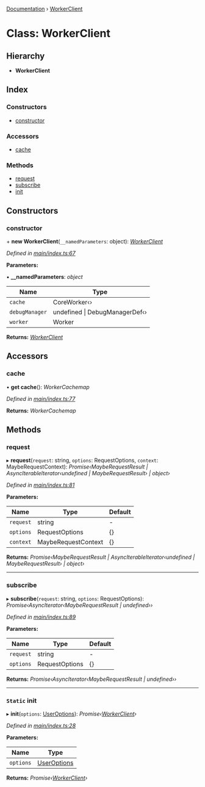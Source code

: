 [Documentation](../README.md) › [WorkerClient](workerclient.md)

# Class: WorkerClient

## Hierarchy

* **WorkerClient**

## Index

### Constructors

* [constructor](workerclient.md#constructor)

### Accessors

* [cache](workerclient.md#cache)

### Methods

* [request](workerclient.md#request)
* [subscribe](workerclient.md#subscribe)
* [init](workerclient.md#static-init)

## Constructors

###  constructor

\+ **new WorkerClient**(`__namedParameters`: object): *[WorkerClient](workerclient.md)*

*Defined in [main/index.ts:67](https://github.com/badbatch/graphql-box/blob/35d1f39/packages/worker-client/src/main/index.ts#L67)*

**Parameters:**

▪ **__namedParameters**: *object*

Name | Type |
------ | ------ |
`cache` | CoreWorker‹› |
`debugManager` | undefined &#124; DebugManagerDef‹› |
`worker` | Worker |

**Returns:** *[WorkerClient](workerclient.md)*

## Accessors

###  cache

• **get cache**(): *WorkerCachemap*

*Defined in [main/index.ts:77](https://github.com/badbatch/graphql-box/blob/35d1f39/packages/worker-client/src/main/index.ts#L77)*

**Returns:** *WorkerCachemap*

## Methods

###  request

▸ **request**(`request`: string, `options`: RequestOptions, `context`: MaybeRequestContext): *Promise‹MaybeRequestResult | AsyncIterableIterator‹undefined | MaybeRequestResult› | object›*

*Defined in [main/index.ts:81](https://github.com/badbatch/graphql-box/blob/35d1f39/packages/worker-client/src/main/index.ts#L81)*

**Parameters:**

Name | Type | Default |
------ | ------ | ------ |
`request` | string | - |
`options` | RequestOptions | {} |
`context` | MaybeRequestContext | {} |

**Returns:** *Promise‹MaybeRequestResult | AsyncIterableIterator‹undefined | MaybeRequestResult› | object›*

___

###  subscribe

▸ **subscribe**(`request`: string, `options`: RequestOptions): *Promise‹AsyncIterator‹MaybeRequestResult | undefined››*

*Defined in [main/index.ts:89](https://github.com/badbatch/graphql-box/blob/35d1f39/packages/worker-client/src/main/index.ts#L89)*

**Parameters:**

Name | Type | Default |
------ | ------ | ------ |
`request` | string | - |
`options` | RequestOptions | {} |

**Returns:** *Promise‹AsyncIterator‹MaybeRequestResult | undefined››*

___

### `Static` init

▸ **init**(`options`: [UserOptions](../interfaces/useroptions.md)): *Promise‹[WorkerClient](workerclient.md)›*

*Defined in [main/index.ts:28](https://github.com/badbatch/graphql-box/blob/35d1f39/packages/worker-client/src/main/index.ts#L28)*

**Parameters:**

Name | Type |
------ | ------ |
`options` | [UserOptions](../interfaces/useroptions.md) |

**Returns:** *Promise‹[WorkerClient](workerclient.md)›*
